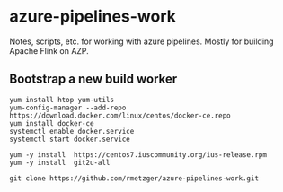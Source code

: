 # azure-pipelines-work
Notes, scripts, etc. for working with azure pipelines. Mostly for building Apache Flink on AZP.

## Bootstrap a new build worker

```
yum install htop yum-utils
yum-config-manager --add-repo https://download.docker.com/linux/centos/docker-ce.repo
yum install docker-ce
systemctl enable docker.service
systemctl start docker.service

yum -y install  https://centos7.iuscommunity.org/ius-release.rpm
yum -y install  git2u-all

git clone https://github.com/rmetzger/azure-pipelines-work.git
```


